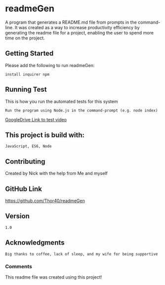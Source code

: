 
  # readmeGen
  A program that generates a README.md file from prompts in the command-line.
  It was created as a way to increase productivity efficiency by generating the readme file for a project,
  enabling the user to spend more time on the project.
  ## Getting Started
  Please add the following to run readmeGen:
  ```
  install inquirer npm
  ```
  
  ## Running Test
  This is how you run the automated tests for this system
  ```
  Run the program using Node.js in the command-prompt (e.g. node index)
  ```

[GoogleDrive Link to test video](https://drive.google.com/file/d/19Ieykg8NnItbarHjJ4A2aMFogOyc5mmL/view)
  
  ## This project is build with:
  ```
  JavaScript, ES6, Node
  ```
  ## Contributing
  Created by Nick with the help from
  Me and myself

  ## GitHub Link
  https://github.com/Thor40/readmeGen
  
  ## Version
  ```
  1.0
  ```
  
  ## Acknowledgments
  ```
  Big thanks to coffee, lack of sleep, and my wife for being supportive
  ```
  ### Comments
  This readme file was created using this project!
  

